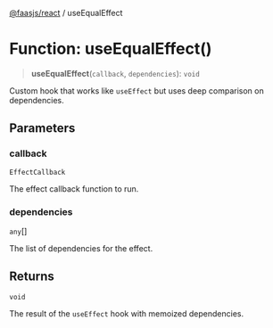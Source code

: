 [@faasjs/react](../README.md) / useEqualEffect

# Function: useEqualEffect()

> **useEqualEffect**(`callback`, `dependencies`): `void`

Custom hook that works like `useEffect` but uses deep comparison on dependencies.

## Parameters

### callback

`EffectCallback`

The effect callback function to run.

### dependencies

`any`[]

The list of dependencies for the effect.

## Returns

`void`

The result of the `useEffect` hook with memoized dependencies.
